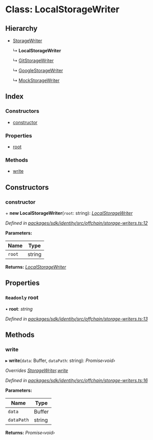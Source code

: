 # Class: LocalStorageWriter

## Hierarchy

* [StorageWriter](_offchain_storage_writers_.storagewriter.md)

  ↳ **LocalStorageWriter**

  ↳ [GitStorageWriter](_offchain_storage_writers_.gitstoragewriter.md)

  ↳ [GoogleStorageWriter](_offchain_storage_writers_.googlestoragewriter.md)

  ↳ [MockStorageWriter](_offchain_storage_writers_.mockstoragewriter.md)

## Index

### Constructors

* [constructor](_offchain_storage_writers_.localstoragewriter.md#constructor)

### Properties

* [root](_offchain_storage_writers_.localstoragewriter.md#readonly-root)

### Methods

* [write](_offchain_storage_writers_.localstoragewriter.md#write)

## Constructors

###  constructor

\+ **new LocalStorageWriter**(`root`: string): *[LocalStorageWriter](_offchain_storage_writers_.localstoragewriter.md)*

*Defined in [packages/sdk/identity/src/offchain/storage-writers.ts:12](https://github.com/medhak1/celo-monorepo/blob/master/packages/sdk/identity/src/offchain/storage-writers.ts#L12)*

**Parameters:**

Name | Type |
------ | ------ |
`root` | string |

**Returns:** *[LocalStorageWriter](_offchain_storage_writers_.localstoragewriter.md)*

## Properties

### `Readonly` root

• **root**: *string*

*Defined in [packages/sdk/identity/src/offchain/storage-writers.ts:13](https://github.com/medhak1/celo-monorepo/blob/master/packages/sdk/identity/src/offchain/storage-writers.ts#L13)*

## Methods

###  write

▸ **write**(`data`: Buffer, `dataPath`: string): *Promise‹void›*

*Overrides [StorageWriter](_offchain_storage_writers_.storagewriter.md).[write](_offchain_storage_writers_.storagewriter.md#abstract-write)*

*Defined in [packages/sdk/identity/src/offchain/storage-writers.ts:16](https://github.com/medhak1/celo-monorepo/blob/master/packages/sdk/identity/src/offchain/storage-writers.ts#L16)*

**Parameters:**

Name | Type |
------ | ------ |
`data` | Buffer |
`dataPath` | string |

**Returns:** *Promise‹void›*
